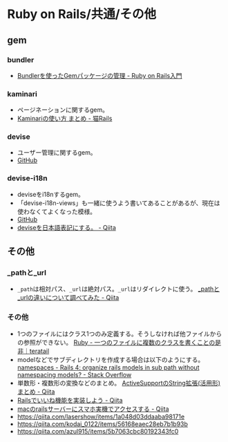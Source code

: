 # Ruby on Rails/共通/その他

## gem

### bundler

- [Bundlerを使ったGemパッケージの管理 - Ruby on Rails入門](https://www.javadrive.jp/rails/ini/index2.html)

### kaminari

- ページネーションに関するgem。
- [Kaminariの使い方 まとめ - 猫Rails](http://nekorails.hatenablog.com/entry/2018/10/15/005146)

### devise

- ユーザー管理に関するgem。
- [GitHub](https://github.com/heartcombo/devise)

### devise-i18n

- deviseをi18nするgem。
- 「devise-i18n-views」も一緒に使うよう書いてあることがあるが、現在は使わなくてよくなった模様。
- [GitHub](https://github.com/tigrish/devise-i18n)
- [deviseを日本語表記にする。 - Qiita](https://qiita.com/ryuuuuuuuuuu/items/48dec280cf8925968c65)

## その他

### _pathと_url

- `_path`は相対パス、`_url`は絶対パス。`_url`はリダイレクトに使う。
  [_pathと_urlの違いについて調べてみた - Qiita](https://qiita.com/bSRATulen2N90kL/items/a183c501f56c4068584c)

### その他

- 1つのファイルにはクラス1つのみ定義する。そうしなければ他ファイルからの参照ができない。
  [Ruby - 一つのファイルに複数のクラスを書くことの是非｜teratail](https://teratail.com/questions/111996)
- modelなどでサブディレクトリを作成する場合は以下のようにする。
  [namespaces - Rails 4: organize rails models in sub path without namespacing models? - Stack Overflow](https://stackoverflow.com/questions/18934115/rails-4-organize-rails-models-in-sub-path-without-namespacing-models)
- 単数形・複数形の変換などのまとめ。
  [ActiveSupportのString拡張(活用形)まとめ - Qiita](https://qiita.com/hana-da/items/ec9ac3e1c8803f5fa1fc)
- [Railsでいいね機能を実装しよう - Qiita](https://qiita.com/nojinoji/items/2c66499848d882c31ffa)
- [macのrailsサーバーにスマホ実機でアクセスする - Qiita](https://qiita.com/takahi5/items/8e03f12bec7def84fc52)
- <https://qiita.com/lasershow/items/1a048d03ddaaba98171e>
- <https://qiita.com/kodai_0122/items/56168eaec28eb7b1b93b>
- <https://qiita.com/azul915/items/5b7063cbc80192343fc0>
